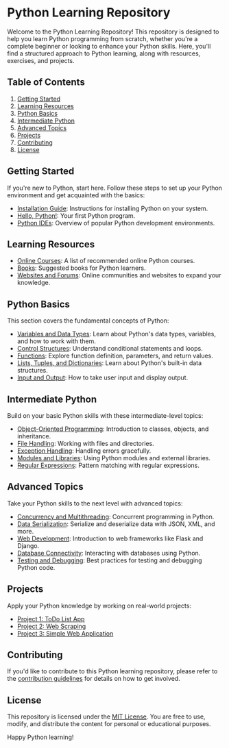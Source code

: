 # Python Learning Repository

Welcome to the Python Learning Repository! This repository is designed to help you learn Python programming from scratch, whether you're a complete beginner or looking to enhance your Python skills. Here, you'll find a structured approach to Python learning, along with resources, exercises, and projects.

## Table of Contents
1. [Getting Started](#getting-started)
2. [Learning Resources](#learning-resources)
3. [Python Basics](#python-basics)
4. [Intermediate Python](#intermediate-python)
5. [Advanced Topics](#advanced-topics)
6. [Projects](#projects)
7. [Contributing](#contributing)
8. [License](#license)

## Getting Started
If you're new to Python, start here. Follow these steps to set up your Python environment and get acquainted with the basics:
- [Installation Guide](getting-started/installation.md): Instructions for installing Python on your system.
- [Hello, Python!](getting-started/hello-python.md): Your first Python program.
- [Python IDEs](getting-started/python-ides.md): Overview of popular Python development environments.

## Learning Resources
- [Online Courses](learning-resources/online-courses.md): A list of recommended online Python courses.
- [Books](learning-resources/books.md): Suggested books for Python learners.
- [Websites and Forums](learning-resources/websites-and-forums.md): Online communities and websites to expand your knowledge.

## Python Basics
This section covers the fundamental concepts of Python:
- [Variables and Data Types](python-basics/variables-and-data-types.md): Learn about Python's data types, variables, and how to work with them.
- [Control Structures](python-basics/control-structures.md): Understand conditional statements and loops.
- [Functions](python-basics/functions.md): Explore function definition, parameters, and return values.
- [Lists, Tuples, and Dictionaries](python-basics/lists-tuples-dictionaries.md): Learn about Python's built-in data structures.
- [Input and Output](python-basics/input-output.md): How to take user input and display output.

## Intermediate Python
Build on your basic Python skills with these intermediate-level topics:
- [Object-Oriented Programming](intermediate-python/oop.md): Introduction to classes, objects, and inheritance.
- [File Handling](intermediate-python/file-handling.md): Working with files and directories.
- [Exception Handling](intermediate-python/exception-handling.md): Handling errors gracefully.
- [Modules and Libraries](intermediate-python/modules-and-libraries.md): Using Python modules and external libraries.
- [Regular Expressions](intermediate-python/regular-expressions.md): Pattern matching with regular expressions.

## Advanced Topics
Take your Python skills to the next level with advanced topics:
- [Concurrency and Multithreading](advanced-topics/concurrency-and-multithreading.md): Concurrent programming in Python.
- [Data Serialization](advanced-topics/data-serialization.md): Serialize and deserialize data with JSON, XML, and more.
- [Web Development](advanced-topics/web-development.md): Introduction to web frameworks like Flask and Django.
- [Database Connectivity](advanced-topics/database-connectivity.md): Interacting with databases using Python.
- [Testing and Debugging](advanced-topics/testing-and-debugging.md): Best practices for testing and debugging Python code.

## Projects
Apply your Python knowledge by working on real-world projects:
- [Project 1: ToDo List App](projects/project1-todo-list.md)
- [Project 2: Web Scraping](projects/project2-web-scraping.md)
- [Project 3: Simple Web Application](projects/project3-simple-web-app.md)

## Contributing
If you'd like to contribute to this Python learning repository, please refer to the [contribution guidelines](CONTRIBUTING.md) for details on how to get involved.

## License
This repository is licensed under the [MIT License](LICENSE.md). You are free to use, modify, and distribute the content for personal or educational purposes.

Happy Python learning!
